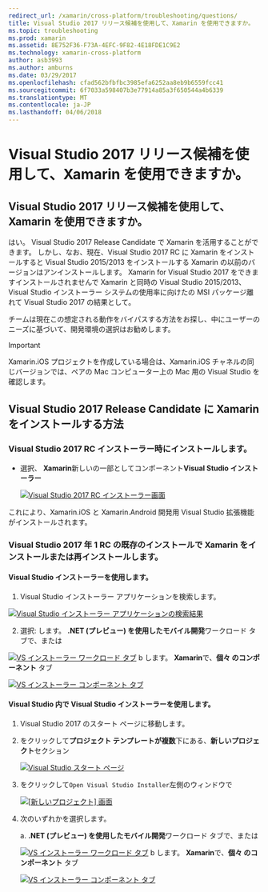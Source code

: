```yaml
---
redirect_url: /xamarin/cross-platform/troubleshooting/questions/
title: Visual Studio 2017 リリース候補を使用して、Xamarin を使用できますか。
ms.topic: troubleshooting
ms.prod: xamarin
ms.assetid: 8E752F36-F73A-4EFC-9F82-4E18FDE1C9E2
ms.technology: xamarin-cross-platform
author: asb3993
ms.author: amburns
ms.date: 03/29/2017
ms.openlocfilehash: cfad562bfbfbc3985efa6252aa8eb9b6559fcc41
ms.sourcegitcommit: 6f7033a598407b3e77914a85a3f650544a4b6339
ms.translationtype: MT
ms.contentlocale: ja-JP
ms.lasthandoff: 04/06/2018
---
```

# <a name="can-i-use-visual-studio-2017-release-candidate-with-xamarin"></a>Visual Studio 2017 リリース候補を使用して、Xamarin を使用できますか。

## <a name="can-i-use-visual-studio-2017-release-candidate-with-xamarin"></a>Visual Studio 2017 リリース候補を使用して、Xamarin を使用できますか。

はい。 Visual Studio 2017 Release Candidate で Xamarin を活用することができます。 しかし、なお、現在、Visual Studio 2017 RC に Xamarin をインストールすると Visual Studio 2015/2013 をインストールする Xamarin の以前のバージョンはアンインストールします。 Xamarin for Visual Studio 2017 をできますインストールされませんで Xamarin と同時の Visual Studio 2015/2013、Visual Studio インストーラー システムの使用率に向けたの MSI パッケージ離れて Visual Studio 2017 の結果として。

チームは現在この想定される動作をバイパスする方法をお探し、中にユーザーのニーズに基づいて、開発環境の選択はお勧めします。 

> [!IMPORTANT]
> Xamarin.iOS プロジェクトを作成している場合は、Xamarin.iOS チャネルの同じバージョンでは、ペアの Mac コンピューター上の Mac 用の Visual Studio を確認します。

## <a name="how-do-i-install-xamarin-to-visual-studio-2017-release-candidate"></a>Visual Studio 2017 Release Candidate に Xamarin をインストールする方法

### <a name="installing-during-the-visual-studio-2017-rc-installer"></a>Visual Studio 2017 RC インストーラー時にインストールします。

* 選択、 **Xamarin**新しいの一部としてコンポーネント**Visual Studio インストーラー**

  [![](visualstudio-2017-rc-images/install1-sml.png "Visual Studio 2017 RC インストーラー画面")](visualstudio-2017-rc-images/install1-orig.png#lightbox)

これにより、Xamarin.iOS と Xamarin.Android 開発用 Visual Studio 拡張機能がインストールされます。

### <a name="installing-or-reinstalling-xamarin-in-an-existing-installation-of-visual-studio-2017-rc"></a>Visual Studio 2017 年 1 RC の既存のインストールで Xamarin をインストールまたは再インストールします。

#### <a name="using-the-visual-studio-installer"></a>Visual Studio インストーラーを使用します。

1. Visual Studio インストーラー アプリケーションを検索します。

  [![](visualstudio-2017-rc-images/reinstall1-sml.png "Visual Studio インストーラー アプリケーションの検索結果")](visualstudio-2017-rc-images/reinstall1-orig.png#lightbox)

2. 選択: します。 **.NET (プレビュー) を使用したモバイル開発**ワークロード タブで、または

  [![](visualstudio-2017-rc-images/reinstall2-sml.png "VS インストーラー ワークロード タブ")](visualstudio-2017-rc-images/reinstall2-orig.png#lightbox) b します。 **Xamarin**で、**個々 のコンポーネント** タブ

  [![](visualstudio-2017-rc-images/reinstall3-sml.png "VS インストーラー コンポーネント タブ")](visualstudio-2017-rc-images/reinstall3-orig.png#lightbox)

#### <a name="using-the-visual-studio-installer-within-visual-studio"></a>Visual Studio 内で Visual Studio インストーラーを使用します。
1. Visual Studio 2017 のスタート ページに移動します。
2. をクリックして**プロジェクト テンプレートが複数**下にある、**新しいプロジェクト**セクション

    [![](visualstudio-2017-rc-images/reinstall4-sml.png "Visual Studio スタート ページ")](visualstudio-2017-rc-images/reinstall4-orig.png#lightbox)
3. をクリックして`Open Visual Studio Installer`左側のウィンドウで

    [![](visualstudio-2017-rc-images/reinstall5-sml.png "[新しいプロジェクト] 画面")](visualstudio-2017-rc-images/reinstall5-orig.png#lightbox)
4. 次のいずれかを選択します。
    
    a.  **.NET (プレビュー) を使用したモバイル開発**ワークロード タブで、または

    [![](visualstudio-2017-rc-images/reinstall2-sml.png "VS インストーラー ワークロード タブ")](visualstudio-2017-rc-images/reinstall2-orig.png#lightbox) b します。 **Xamarin**で、**個々 のコンポーネント** タブ

    [![](visualstudio-2017-rc-images/reinstall3-sml.png "VS インストーラー コンポーネント タブ")](visualstudio-2017-rc-images/reinstall3-orig.png#lightbox)
